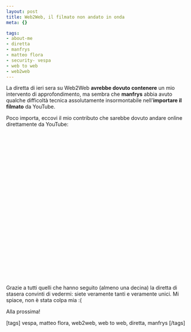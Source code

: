 ```yaml
--- 
layout: post
title: Web2Web, il filmato non andato in onda
meta: {}

tags: 
- about-me
- diretta
- manfrys
- matteo flora
- security- vespa
- web to web
- web2web
---
```

La diretta di ieri sera su Web2Web **avrebbe dovuto contenere** un mio intervento di approfondimento, ma sembra che **manfrys** abbia avuto qualche difficoltà tecnica assolutamente insormontabile nell'**importare il filmato** da YouTube.  
  
Poco importa, eccovi il mio contributo che sarebbe dovuto andare online direttamente da YouTube:  
  
<object width="535" height="400"><param name="movie" value="http://www.youtube.com/v/IvMX7aUzEuw&rel=1"></param><param name="wmode" value="transparent"></param><embed src="http://www.youtube.com/v/IvMX7aUzEuw&rel=1" type="application/x-shockwave-flash" wmode="transparent" width="535" height="400"></embed></object>  
  
<!--more-->

Grazie a tutti quelli che hanno seguito (almeno una decina) la diretta di stasera convinti di vedermi: siete veramente tanti e veramente unici. Mi spiace, non è stata colpa mia :(  
  
Alla prossima!  
  
[tags] vespa, matteo flora, web2web, web to web, diretta, manfrys [/tags] 
